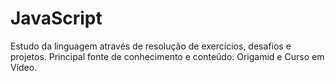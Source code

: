 # JavaScript
Estudo da linguagem através de resolução de exercícios, desafios e projetos.
Principal fonte de conhecimento e conteúdo: Origamid e Curso em Vídeo.
